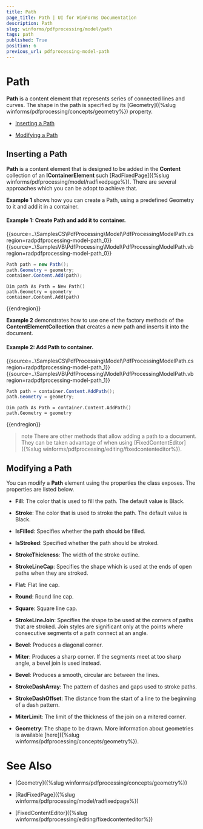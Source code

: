 ```yaml
---
title: Path
page_title: Path | UI for WinForms Documentation
description: Path
slug: winforms/pdfprocessing/model/path
tags: path
published: True
position: 6
previous_url: pdfprocessing-model-path
---
```


# Path

__Path__ is a content element that represents series of connected lines and curves. The shape in the path is specified by its [Geometry]({%slug winforms/pdfprocessing/concepts/geometry%}) property.

* [Inserting a Path](#inserting-a-path)

* [Modifying a Path](#modifying-a-path)

## Inserting a Path

__Path__ is a content element that is designed to be added in the __Content__ collection of an __IContainerElement__ such [RadFixedPage]({%slug winforms/pdfprocessing/model/radfixedpage%}). There are several approaches which you can be adopt to achieve that.

__Example 1__ shows how you can create a Path, using a predefined Geometry to it and add it in a container.

#### Example 1: Create Path and add it to container.

{{source=..\SamplesCS\PdfProcessing\Model\PdfProcessingModelPath.cs region=radpdfprocessing-model-path_0}} 
{{source=..\SamplesVB\PdfProcessing\Model\PdfProcessingModelPath.vb region=radpdfprocessing-model-path_0}} 

````C#
Path path = new Path();
path.Geometry = geometry;
container.Content.Add(path);

````
````VB.NET
Dim path As Path = New Path()
path.Geometry = geometry
container.Content.Add(path)

````

{{endregion}} 

__Example 2__ demonstrates how to use one of the factory methods of the __ContentElementCollection__ that creates a new path and inserts it into the document.

#### Example 2: Add Path to container.

{{source=..\SamplesCS\PdfProcessing\Model\PdfProcessingModelPath.cs region=radpdfprocessing-model-path_1}} 
{{source=..\SamplesVB\PdfProcessing\Model\PdfProcessingModelPath.vb region=radpdfprocessing-model-path_1}} 

````C#
Path path = container.Content.AddPath();
path.Geometry = geometry;

````
````VB.NET
Dim path As Path = container.Content.AddPath()
path.Geometry = geometry

````

{{endregion}} 

>note There are other methods that allow adding a path to a document. They can be taken advantage of when using [FixedContentEditor]({%slug winforms/pdfprocessing/editing/fixedcontenteditor%}).
>

## Modifying a Path

You can modify a __Path__ element using the properties the class exposes. The properties are listed below.

* __Fill__: The color that is used to fill the path. The default value is Black.

* __Stroke__: The color that is used to stroke the path. The default value is Black.

* __IsFilled__: Specifies whether the path should be filled.

* __IsStroked__: Specified whether the path should be stroked.

* __StrokeThickness__: The width of the stroke outline.

* __StrokeLineCap__: Specifies the shape which is used at the ends of open paths when they are stroked.

* __Flat__: Flat line cap.

* __Round__: Round line cap.

* __Square__: Square line cap.

* __StrokeLineJoin__: Specifies the shape to be used at the corners of paths that are stroked. Join styles are significant only at the points where consecutive segments of a path connect at an angle.

* __Bevel__: Produces a diagonal corner.

* __Miter__: Produces a sharp corner. If the segments meet at too sharp angle, a bevel join is used instead.

* __Bevel__: Produces a smooth, circular arc between the lines.

* __StrokeDashArray__: The pattern of dashes and gaps used to stroke paths.

* __StrokeDashOffset__: The distance from the start of a line to the beginning of a dash pattern.

* __MiterLimit__: The limit of the thickness of the join on a mitered corner.

* __Geometry__: The shape to be drawn. More information about geometries is available [here]({%slug winforms/pdfprocessing/concepts/geometry%}).

# See Also

 * [Geometry]({%slug winforms/pdfprocessing/concepts/geometry%})

 * [RadFixedPage]({%slug winforms/pdfprocessing/model/radfixedpage%})

 * [FixedContentEditor]({%slug winforms/pdfprocessing/editing/fixedcontenteditor%})